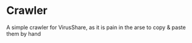 # Crawler
A simple crawler for VirusShare, as it is pain in the arse to copy &amp; paste them by hand
